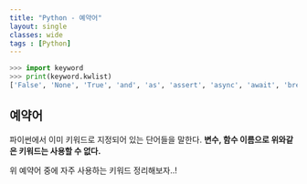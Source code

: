```yaml
---
title: "Python - 예약어"
layout: single
classes: wide
tags : [Python]
---
```


```python
>>> import keyword
>>> print(keyword.kwlist)
['False', 'None', 'True', 'and', 'as', 'assert', 'async', 'await', 'break', 'class', 'continue', 'def', 'del', 'elif', 'else', 'except', 'finally', 'for', 'from', 'global', 'if', 'import', 'in', 'is', 'lambda', 'nonlocal', 'not', 'or', 'pass', 'raise', 'return', 'try', 'while', 'with', 'yield']
```

## 예약어
파이썬에서 이미 키워드로 지정되어 있는 단어들을 말한다.
**변수, 함수 이름으로 위와같은 키워드는 사용할 수 없다.**

  
위 예약어 중에 자주 사용하는 키워드 정리해보자..!

